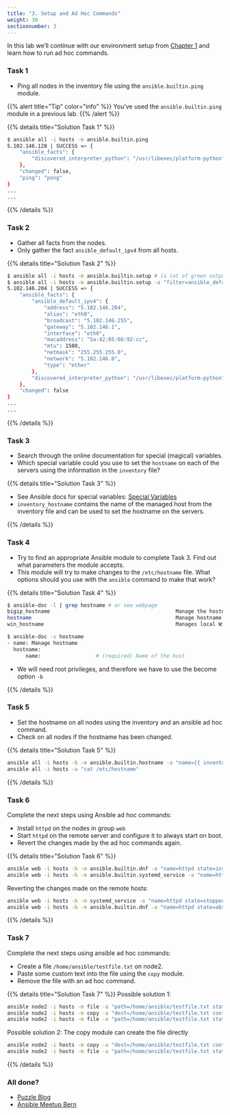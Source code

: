 ```yaml
---
title: "3. Setup and Ad Hoc Commands"
weight: 30
sectionnumber: 3
---
```


In this lab we’ll continue with our environment setup from [Chapter 1](../01) and learn how to run ad hoc commands.

### Task 1

* Ping all nodes in the inventory file using the `ansible.builtin.ping` module.

{{% alert title="Tip" color="info" %}}
You’ve used the `ansible.builtin.ping` module in a previous lab.
{{% /alert %}}

{{% details title="Solution Task 1" %}}
```bash
$ ansible all -i hosts -m ansible.builtin.ping
5.102.146.128 | SUCCESS => {
    "ansible_facts": {
        "discovered_interpreter_python": "/usr/libexec/platform-python"
    },
    "changed": false,
    "ping": "pong"
}
...
...
```
{{% /details %}}

### Task 2

* Gather all facts from the nodes.
* Only gather the fact `ansible_default_ipv4` from all hosts.

{{% details title="Solution Task 2" %}}
```bash
$ ansible all -i hosts -m ansible.builtin.setup # (a lot of green output should be printed)
$ ansible all -i hosts -m ansible.builtin.setup -a "filter=ansible_default_ipv4"
5.102.146.204 | SUCCESS => {
    "ansible_facts": {
        "ansible_default_ipv4": {
            "address": "5.102.146.204",
            "alias": "eth0",
            "broadcast": "5.102.146.255",
            "gateway": "5.102.146.1",
            "interface": "eth0",
            "macaddress": "5a:42:05:66:92:cc",
            "mtu": 1500,
            "netmask": "255.255.255.0",
            "network": "5.102.146.0",
            "type": "ether"
        },
        "discovered_interpreter_python": "/usr/libexec/platform-python"
    },
    "changed": false
}
...
...
```
{{% /details %}}

### Task 3

* Search through the online documentation for special (magical) variables.
* Which special variable could you use to set the `hostname` on each of the servers using
the information in the `inventory` file?

{{% details title="Solution Task 3" %}}

* See Ansible docs for special variables: [Special Variables](https://docs.ansible.com/ansible/latest/reference_appendices/special_variables.html)
* `inventory_hostname` contains the name of the managed host from the inventory file and can be used
to set the hostname on the servers.

{{% /details %}}

### Task 4

* Try to find an appropriate Ansible module to complete Task 3. Find out what parameters the module accepts.
* This module will try to make changes to the `/etc/hostname` file.
What options should you use with the `ansible` command to make that work?

{{% details title="Solution Task 4" %}}

```bash
$ ansible-doc -l | grep hostname # or see webpage
bigip_hostname                                         Manage the hostname of a BIG-IP
hostname                                               Manage hostname
win_hostname                                           Manages local Windows computer name

$ ansible-doc -s hostname
- name: Manage hostname
  hostname:
      name:                  # (required) Name of the host
```

* We will need root privileges, and therefore we have to use the become option `-b`

{{% /details %}}

### Task 5

* Set the hostname on all nodes using the inventory and an ansible ad hoc command.
* Check on all nodes if the hostname has been changed.

{{% details title="Solution Task 5" %}}
```bash
ansible all -i hosts -b -m ansible.builtin.hostname -a "name={{ inventory_hostname }}"
ansible all -i hosts -a "cat /etc/hostname"
```
{{% /details %}}

### Task 6

Complete the next steps using Ansible ad hoc commands:

* Install `httpd` on the nodes in group `web`
* Start `httpd` on the remote server and configure it to always start on boot.
* Revert the changes made by the ad hoc commands again.

{{% details title="Solution Task 6" %}}
```bash
ansible web -i hosts -b -m ansible.builtin.dnf -a "name=httpd state=installed"
ansible web -i hosts -b -m ansible.builtin.systemd_service -a "name=httpd state=started enabled=true"
```

Reverting the changes made on the remote hosts:

```bash
ansible web -i hosts -b -m systemd_service -a "name=httpd state=stopped enabled=false"
ansible web -i hosts -b -m ansible.builtin.dnf -a "name=httpd state=absent"
```
{{% /details %}}

### Task 7

Complete the next steps using ansible ad hoc commands:

* Create a file `/home/ansible/testfile.txt` on node2.
* Paste some custom text into the file using the `copy` module.
* Remove the file with an ad hoc command.

{{% details title="Solution Task 7" %}}
Possible solution 1:

```bash
ansible node2 -i hosts -m file -a "path=/home/ansible/testfile.txt state=touch"
ansible node2 -i hosts -m copy -a "dest=/home/ansible/testfile.txt content='SOME RANDOM TEXT'"
ansible node2 -i hosts -m file -a "path=/home/ansible/testfile.txt state=absent"
```

Possible solution 2:
The copy module can create the file directly

```bash
ansible node2 -i hosts -m copy -a "dest=/home/ansible/testfile.txt content='SOME RANDOM TEXT'"
ansible node2 -i hosts -m file -a "path=/home/ansible/testfile.txt state=absent"
```
{{% /details %}}

### All done?

* [Puzzle Blog](https://www.puzzle.ch/blog)
* [Ansible Meetup Bern](https://www.meetup.com/Ansible-Bern/)

